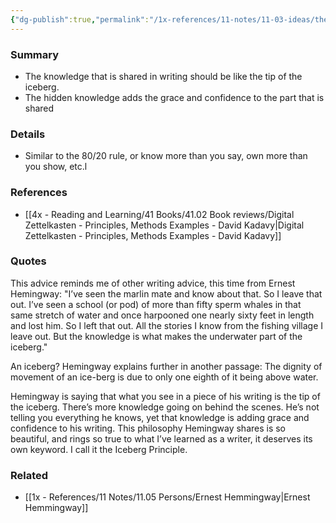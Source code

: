 ```yaml
---
{"dg-publish":true,"permalink":"/1x-references/11-notes/11-03-ideas/the-iceberg-principle-dont-share-everything-you-know/","title":"The iceberg principle - dont share everything you know","created":"2024-02-15T09:46:05.164+03:00","updated":"2024-02-15T09:49:54.514+03:00"}
---
```



### Summary
- The knowledge that is shared in writing should be like the tip of the iceberg.
- The hidden knowledge adds the grace and confidence to the part that is shared

### Details
- Similar to the 80/20 rule, or know more than you say, own more than you show, etc.l

### References
- [[4x - Reading and Learning/41 Books/41.02 Book reviews/Digital Zettelkasten - Principles, Methods Examples - David Kadavy\|Digital Zettelkasten - Principles, Methods Examples - David Kadavy]]

### Quotes
This advice reminds me of other writing advice, this time from Ernest Hemingway:
"I’ve seen the marlin mate and know about that. So I leave that out. I’ve seen a school (or pod) of more than fifty sperm whales in that same stretch of water and once harpooned one nearly sixty feet in length and lost him. So I left that out. All the stories I know from the fishing village I leave out. But the knowledge is what makes the underwater part of the iceberg."

An iceberg? Hemingway explains further in another passage: The dignity of movement of an ice-berg is due to only one eighth of it being above water.

Hemingway is saying that what you see in a piece of his writing is the tip of the iceberg. There’s more knowledge going on behind the scenes. He’s not telling you everything he knows, yet that knowledge is adding grace and confidence to his writing. This philosophy Hemingway shares is so beautiful, and rings so true to what I’ve learned as a writer, it deserves its own keyword. I call it the Iceberg Principle.

### Related
- [[1x - References/11 Notes/11.05 Persons/Ernest Hemmingway\|Ernest Hemmingway]]
